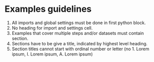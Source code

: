# Examples guidelines

1. All imports and global settings must be done in first python block.
1. No heading for import and settings cell.
1. Examples that cover multiple steps and/or datasets must contain section.
1. Sections have to be give a title, indicated by highest level heading.
1. Section titles cannot start with ordinal number or letter (no 1. Lorem ipsum,
   I. Lorem ipsum, A. Lorem ipsum)
